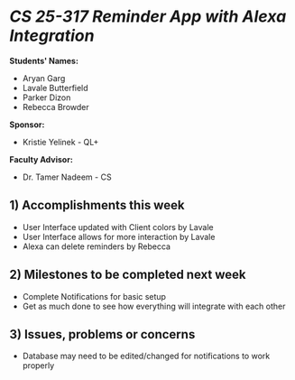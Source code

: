 # *CS 25-317 Reminder App with Alexa Integration*

**Students' Names:**
- Aryan Garg
- Lavale Butterfield
- Parker Dizon
- Rebecca Browder

**Sponsor:**
- Kristie Yelinek - QL+

**Faculty Advisor:**
- Dr. Tamer Nadeem - CS

## 1) Accomplishments this week ##
   - User Interface updated with Client colors by Lavale
   - User Interface allows for more interaction by Lavale
   - Alexa can delete reminders by Rebecca

## 2) Milestones to be completed next week ##
   - Complete Notifications for basic setup
   - Get as much done to see how everything will integrate with each other

## 3) Issues, problems or concerns ##
   - Database may need to be edited/changed for notifications to work properly